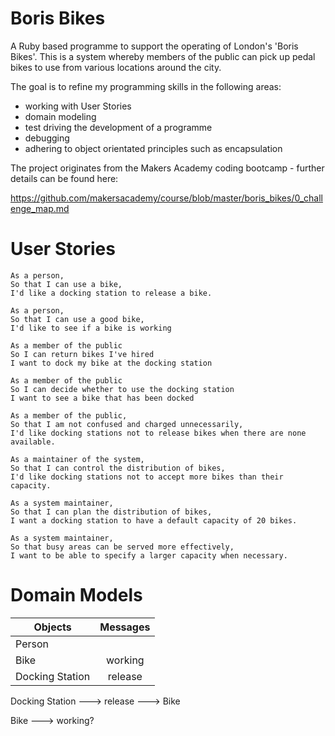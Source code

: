 # Boris Bikes
A Ruby based programme to support the operating of London's 'Boris Bikes'. This is a system whereby members of the public can pick up pedal bikes to use from various locations around the city.

The goal is to refine my programming skills in the following areas:

* working with User Stories
* domain modeling
* test driving the development of a programme
* debugging
* adhering to object orientated principles such as encapsulation

The project originates from the Makers Academy coding bootcamp - further details can be found here:

https://github.com/makersacademy/course/blob/master/boris_bikes/0_challenge_map.md

# User Stories

```
As a person,
So that I can use a bike,
I'd like a docking station to release a bike.

As a person,
So that I can use a good bike,
I'd like to see if a bike is working

As a member of the public
So I can return bikes I've hired
I want to dock my bike at the docking station

As a member of the public
So I can decide whether to use the docking station
I want to see a bike that has been docked

As a member of the public,
So that I am not confused and charged unnecessarily,
I'd like docking stations not to release bikes when there are none available.

As a maintainer of the system,
So that I can control the distribution of bikes,
I'd like docking stations not to accept more bikes than their capacity.

As a system maintainer,
So that I can plan the distribution of bikes,
I want a docking station to have a default capacity of 20 bikes.

As a system maintainer,
So that busy areas can be served more effectively,
I want to be able to specify a larger capacity when necessary.
```

# Domain Models

| Objects         | Messages      |
| --------------- |:-------------:|
| Person          |               |
| Bike            | working       |  
| Docking Station | release       |   

Docking Station ---> release ---> Bike

Bike ---> working?
